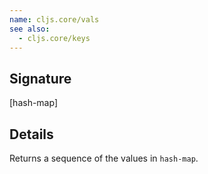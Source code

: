 ```yaml
---
name: cljs.core/vals
see also:
  - cljs.core/keys
---
```


## Signature
[hash-map]


## Details

Returns a sequence of the values in `hash-map`.
